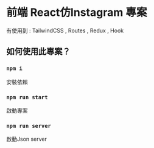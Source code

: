 # 前端 React仿Instagram 專案

有使用到 : TailwindCSS , Routes , Redux , Hook

## 如何使用此專案？


### `npm i`

安裝依賴

### `npm run start`

啟動專案

### `npm run server`

啟動Json server


